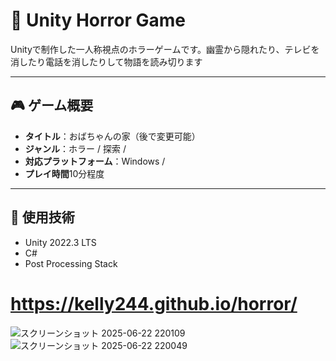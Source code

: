 # 👻 Unity Horror Game

Unityで制作した一人称視点のホラーゲームです。幽霊から隠れたり、テレビを消したり電話を消したりして物語を読み切ります

---

## 🎮 ゲーム概要

- **タイトル**：おばちゃんの家（後で変更可能）
- **ジャンル**：ホラー / 探索 / 
- **対応プラットフォーム**：Windows /
- **プレイ時間**10分程度

---

## 🧰 使用技術

- Unity 2022.3 LTS
- C#
- Post Processing Stack

# https://kelly244.github.io/horror/


![スクリーンショット 2025-06-22 220109](https://github.com/user-attachments/assets/39de8ae0-494e-45a0-8e56-5e48c156a34c)
![スクリーンショット 2025-06-22 220049](https://github.com/user-attachments/assets/6b4a36ab-cb26-4acc-a3a4-f7ce3eab0962)
